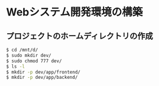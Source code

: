# Webシステム開発環境の構築

## プロジェクトのホームディレクトリの作成
```bash
$ cd /mnt/d/
$ sudo mkdir dev/
$ sudo chmod 777 dev/
$ ls -l
$ mkdir -p dev/app/frontend/
$ mkdir -p dev/app/backend/
```
